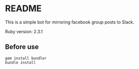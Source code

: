 # README

This is a simple bot for mirroring facebook group posts to Slack.

Ruby version: 2.3.1

## Before use

```
gem install bundler
bundle install
```
